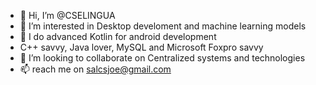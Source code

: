 - 👋 Hi, I’m @CSELINGUA
- 👀 I’m interested in Desktop develoment and machine learning models
- 🌱 I do advanced Kotlin for android development
- C++ savvy, Java lover, MySQL and Microsoft Foxpro savvy
- 💞️ I’m looking to collaborate on Centralized systems and technologies
- 📫 reach me on salcsjoe@gmail.com

<!---
CSELINGUA/CSELINGUA is a ✨ special ✨ repository because its `README.md` (this file) appears on your GitHub profile.
You can click the Preview link to take a look at your changes.
--->
